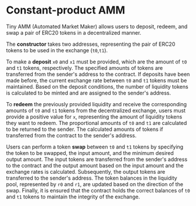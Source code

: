 # Constant-product AMM

Tiny AMM (Automated Market Maker) allows users to deposit, redeem, and swap a
pair of ERC20 tokens in a decentralized manner. 

The **constructor** takes two addresses, representing the pair of ERC20 tokens to
be used in the exchange (`t0`,`t1`). 

To make a **deposit** `x0` and `x1` must be provided, which are the amount of `t0`
and `t1` tokens, respectively. The specified amounts of tokens are transferred
from the sender's address to the contract. If deposits have been made before,
the current exchange rate between `t0` and `t1` tokens must be maintained.
Based on the deposit conditions, the number of liquidity tokens is calculated
to be minted and are assigned to the sender's address. 

To **redeem** the previously provided liquidity and receive the corresponding
amounts of `t0` and `t1` tokens from the decentralized exchange, users must
provide a positive value for `x`, representing the amount of liquidity tokens
they want to redeem. The proportional amounts of `t0` and `t1` are calculated
to be returned to the sender. The calculated amounts of tokens if transferred
from the contract to the sender's address.

Users can perform a token **swap** between `t0` and `t1` tokens by specifying
the token to be swapped, the input amount, and the minimum desired output
amount. The input tokens are transferred from the sender's address to the
contract and the output amount based on the input amount and the exchange rates
is calculated. Subsequently, the output tokens are transferred to the sender's
address. The token balances in the liquidity pool, represented by `r0` and
`r1`, are updated based on the direction of the swap. Finally, it is ensured
that the contract holds the correct balances of `t0` and `t1` tokens to
maintain the integrity of the exchange.
